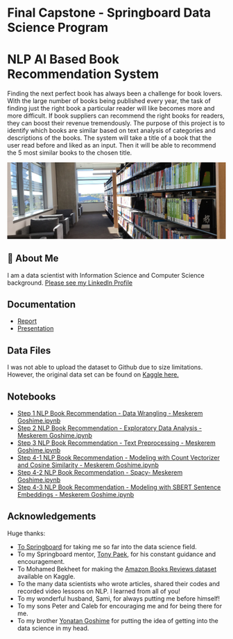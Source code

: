 # Final Capstone - Springboard Data Science Program

# NLP AI Based Book Recommendation System

Finding the next perfect book has always been a challenge for book lovers. With the large number of books being published every year, the task of finding just the right book a particular reader will like becomes more and more difficult. If book suppliers can recommend the right books for readers, they can boost their revenue tremendously. The purpose of this project is to identify which books are similar based on text analysis of categories and descriptions of the books. The system will take a title of a book that the user read before and liked as an input. Then it will be able to recommend the 5 most similar books to the chosen title.


![Logo](https://github.com/meskeremg/FinalCapstone/blob/main/books1.jpg)


## 🚀 About Me
I am a data scientist with Information Science and Computer Science background.
[Please see my LinkedIn Profile](https://www.linkedin.com/in/meskerem-goshime/)

## Documentation

- [Report](https://github.com/meskeremg/FinalCapstone/blob/main/NLP%20Book%20Recommendation%20-%20Report%20-%20Meskerem%20Goshime%20-%20Final%20Capstone.pdf)
- [Presentation](https://github.com/meskeremg/FinalCapstone/blob/main/Presentation%20-%20NLP%20Book%20Recommendation%20-%20Meskerem%20Goshime%20-%20Final%20Capstone.pdf)

## Data Files

I was not able to upload the dataset to Github due to size limitations.
However, the original data set can be found on [Kaggle here.](https://www.kaggle.com/datasets/mohamedbakhet/amazon-books-reviews?select=books_data.csv)

## Notebooks

- [Step 1 NLP Book Recommendation - Data Wrangling - Meskerem Goshime.ipynb](https://github.com/meskeremg/FinalCapstone/blob/main/Step%201%20NLP%20Book%20Recommendation%20-%20Data%20Wrangling%20-%20Meskerem%20Goshime.ipynb)
- [Step 2 NLP Book Recommendation - Exploratory Data Analysis - Meskerem Goshime.ipynb](https://github.com/meskeremg/FinalCapstone/blob/main/Step%202%20NLP%20Book%20Recommendation%20-%20Exploratory%20Data%20Analysis%20-%20Meskerem%20Goshime.ipynb)
- [Step 3 NLP Book Recommendation - Text Preprocessing - Meskerem Goshime.ipynb](https://github.com/meskeremg/FinalCapstone/blob/main/Step%203%20NLP%20Book%20Recommendation%20-%20Text%20Preprocessing%20-%20Meskerem%20Goshime.ipynb)
- [Step 4-1 NLP Book Recommendation - Modeling with Count Vectorizer and Cosine Similarity - Meskerem Goshime.ipynb](https://github.com/meskeremg/FinalCapstone/blob/main/Step_4_1_NLP_Book_Recommendation_Modeling_with_Count_Vectorizer_and_Cosine_Similarity_Meskerem_Goshime.ipynb)
- [Step 4-2 NLP Book Recommendation - Spacy- Meskerem Goshime.ipynb](https://github.com/meskeremg/FinalCapstone/blob/main/Step_4_2_NLP_Book_Recommendation_Spacy_Meskerem_Goshime.ipynb)
- [Step 4-3 NLP Book Recommendation - Modeling with SBERT Sentence Embeddings - Meskerem Goshime.ipynb](https://github.com/meskeremg/FinalCapstone/blob/main/Step_4_3_NLP_Book_Recommendation_Modeling_with_SBERT_Sentence_Embeddings_Meskerem_Goshime.ipynb)
## Acknowledgements

 Huge thanks:
 - [To Springboard](https://www.springboard.com/) for taking me so far into the data science field.
 - To my Springboard mentor, [Tony Paek](https://www.linkedin.com/in/tonypaek/), for his constant guidance and encouragement.
 - To Mohamed Bekheet for making the [Amazon Books Reviews dataset](https://www.kaggle.com/datasets/mohamedbakhet/amazon-books-reviews?select=books_data.csv) available on Kaggle.
 - To the many data scientists who wrote articles, shared their codes and recorded video lessons on NLP. I learned from all of you!
 - To my wonderful husband, Sami, for always putting me before himself!
 - To my sons Peter and Caleb for encouraging me and for being there for me.
 - To my brother [Yonatan Goshime](https://www.linkedin.com/in/yonatangetachew/) for putting the idea of getting into the data science in my head.
